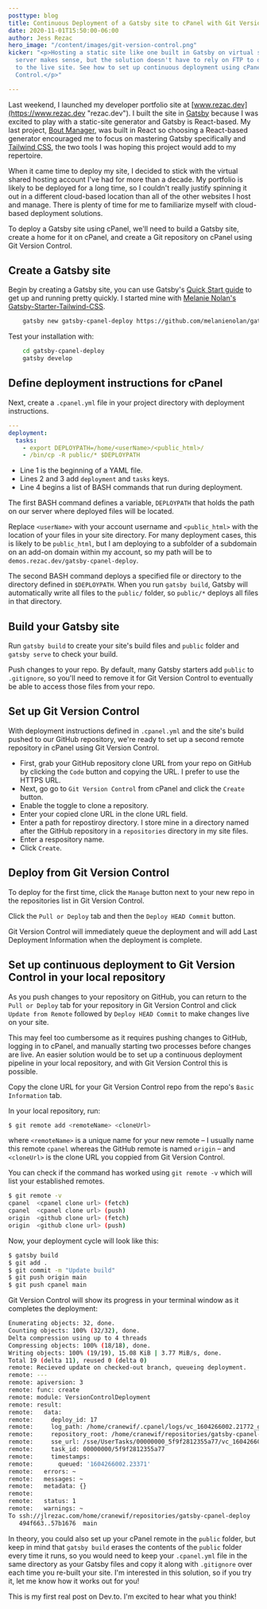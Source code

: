 ```yaml
---
posttype: blog
title: Continuous Deployment of a Gatsby site to cPanel with Git Version Control
date: 2020-11-01T15:50:00-06:00
author: Jess Rezac
hero_image: "/content/images/git-version-control.png"
kicker: "<p>Hosting a static site like one built in Gatsby on virtual shared hosting
  server makes sense, but the solution doesn't have to rely on FTP to deploy changes
  to the live site. See how to set up continuous deployment using cPanel's Git Version
  Control.</p>"

---
```

Last weekend, I launched my developer portfolio site at [www.rezac.dev](https://www.rezac.dev "rezac.dev"). I built the site in [Gatsby](https://www.gatsbyjs.com/ "Gatsby") because I was excited to play with a static-site generator and Gatsby is React-based. My last project, [Bout Manager](https://www.rezac.dev/projects/bout-manager "Bout Manager"), was built in React so choosing a React-based generator encouraged me to focus on mastering Gatsby specifically and [Tailwind CSS](https://tailwindcss.com/ "Tailwind CSS"), the two tools I was hoping this project would add to my repertoire.

When it came time to deploy my site, I decided to stick with the virtual shared hosting account I've had for more than a decade. My portfolio is likely to be deployed for a long time, so I couldn't really justify spinning it out in a different cloud-based location than all of the other websites I host and manage. There is plenty of time for me to familiarize myself with cloud-based deployment solutions.

To deploy a Gatsby site using cPanel, we'll need to build a Gatsby site, create a home for it on cPanel, and create a Git repository on cPanel using Git Version Control.

## Create a Gatsby site

Begin by creating a Gatsby site, you can use Gatsby's [Quick Start guide](https://www.gatsbyjs.com/docs/quick-start/ "Gatsby Quick Start Guide") to get up and running pretty quickly. I started mine with [Melanie Nolan's Gatsby-Starter-Tailwind-CSS](https://www.gatsbyjs.com/starters/melanienolan/gatsby-starter-tailwind-css/ "gatsby-starter-tailwind-css").

```zsh
	gatsby new gatsby-cpanel-deploy https://github.com/melanienolan/gatsby-starter-tailwind-css
```

Test your installation with:

```zsh
    cd gatsby-cpanel-deploy
    gatsby develop
```

## Define deployment instructions for cPanel

Next, create a `.cpanel.yml` file in your project directory with deployment instructions.

```yaml
---
deployment:
  tasks:
    - export DEPLOYPATH=/home/<userName>/<public_html>/
    - /bin/cp -R public/* $DEPLOYPATH
```

* Line 1 is the beginning of a YAML file.
* Lines 2 and 3 add `deployment` and `tasks` keys.
* Line 4 begins a list of BASH commands that run during deployment.

The first BASH command defines a variable, `DEPLOYPATH` that holds the path on our server where deployed files will be located.

Replace `<userName>` with your account username and `<public_html>` with the location of your files in your site directory. For many deployment cases, this is likely to be `public_html`, but I am deploying to a subfolder of a subdomain on an add-on domain within my account, so my path will be to `demos.rezac.dev/gatsby-cpanel-deploy`.

The second BASH command deploys a specified file or directory to the directory defined in `$DEPLOYPATH`. When you run `gatsby build`, Gatsby will automatically write all files to the `public/` folder, so `public/*` deploys all files in that directory.

## Build your Gatsby site

Run `gatsby build` to create your site's build files and `public` folder and `gatsby serve` to check your build.

Push changes to your repo. By default, many Gatsby starters add `public` to `.gitignore`, so you'll need to remove it for Git Version Control to eventually be able to access those files from your repo.

## Set up Git Version Control

With deployment instructions defined in `.cpanel.yml` and the site's build pushed to our GitHub repository, we're ready to set up a second remote repository in cPanel using Git Version Control.

* First, grab your GitHub repository clone URL from your repo on GitHub by clicking the `Code` button and copying the URL. I prefer to use the HTTPS URL.
* Next, go go to `Git Version Control` from cPanel and click the `Create` button.
* Enable the toggle to clone a repository.
* Enter your copied clone URL in the clone URL field.
* Enter a path for repostiroy directory. I store mine in a directory named after the GitHub repository in a `repositories` directory in my site files.
* Enter a respository name.
* Click `Create`.

## Deploy from Git Version Control

To deploy for the first time, click the `Manage` button next to your new repo in the repositories list in Git Version Control.

Click the `Pull or Deploy` tab and then the `Deploy HEAD Commit` button.

Git Version Control will immediately queue the deployment and will add Last Deployment Information when the deployment is complete.

## Set up continuous deployment to Git Version Control in your local repository

As you push changes to your repository on GitHub, you can return to the `Pull or Deploy` tab for your repository in Git Version Control and click `Update from Remote` followed by `Deploy HEAD Commit` to make changes live on your site.

This may feel too cumbersome as it requires pushing changes to GitHub, logging in to cPanel, and manually starting two processes before changes are live. An easier solution would be to set up a continuous deployment pipeline in your local repository, and with Git Version Control this is possible.

Copy the clone URL for your Git Version Control repo from the repo's `Basic Information` tab.

In your local repository, run:

```bash
$ git remote add <remoteName> <cloneUrl>
```

where `<remoteName>` is a unique name for your new remote – I usually name this remote `cpanel` whereas the GitHub remote is named `origin` – and `<cloneUrl>` is the clone URL you coppied from Git Version Control.

You can check if the command has worked using `git remote -v` which will list your established remotes.

```bash
$ git remote -v
cpanel  <cpanel clone url> (fetch)
cpanel  <cpanel clone url> (push)
origin  <github clone url> (fetch)
origin  <github clone url> (push)
```

Now, your deployment cycle will look like this:

```bash
$ gatsby build
$ git add .
$ git commit -m "Update build"
$ git push origin main
$ git push cpanel main
```

Git Version Control will show its progress in your terminal window as it completes the deployment:

```bash
Enumerating objects: 32, done.
Counting objects: 100% (32/32), done.
Delta compression using up to 4 threads
Compressing objects: 100% (18/18), done.
Writing objects: 100% (19/19), 15.08 KiB | 3.77 MiB/s, done.
Total 19 (delta 11), reused 0 (delta 0)
remote: Recieved update on checked-out branch, queueing deployment.
remote: --- 
remote: apiversion: 3
remote: func: create
remote: module: VersionControlDeployment
remote: result: 
remote:   data: 
remote:     deploy_id: 17
remote:     log_path: /home/cranewif/.cpanel/logs/vc_1604266002.21772_git_deploy.log
remote:     repository_root: /home/cranewif/repositories/gatsby-cpanel-deploy
remote:     sse_url: /sse/UserTasks/00000000_5f9f2812355a77/vc_1604266002.21772_git_deploy.log
remote:     task_id: 00000000/5f9f2812355a77
remote:     timestamps: 
remote:       queued: '1604266002.23371'
remote:   errors: ~
remote:   messages: ~
remote:   metadata: {}
remote: 
remote:   status: 1
remote:   warnings: ~
To ssh://jlrezac.com/home/cranewif/repositories/gatsby-cpanel-deploy
   494f663..57b1676  main
```

In theory, you could also set up your cPanel remote in the `public` folder, but keep in mind that `gatsby build` erases the contents of the `public` folder every time it runs, so you would need to keep your `.cpanel.yml` file in the same directory as your Gatsby files and copy it along with `.gitignore` over each time you re-built your site. I'm interested in this solution, so if you try it, let me know how it works out for you!

This is my first real post on Dev.to. I'm excited to hear what you think!